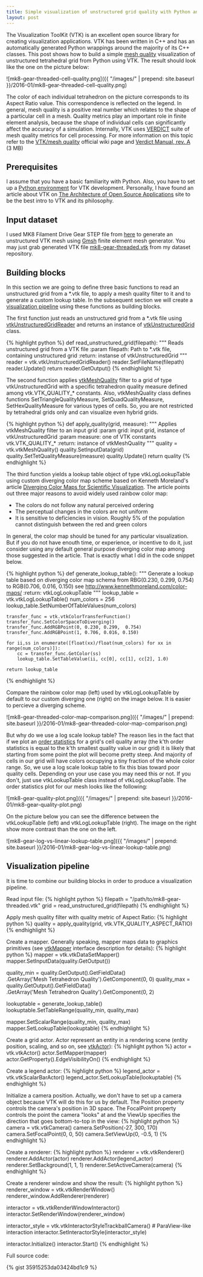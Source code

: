 ```yaml
---
title: Simple visualization of unstructured grid quality with Python and VTK
layout: post
---
```


The Visualization ToolKit (VTK) is an excellent open source library for creating visualization applications. VTK has been written in C++ and has an automatically generated Python wrappings around the majority of its C++ classes. This post shows how to build a simple [mesh quality](http://www.vtk.org/Wiki/VTK/mesh_quality) visualization of unstructured tetrahedral grid from Python using VTK. The result should look like the one on the picture below:

![mk8-gear-threaded-cell-quality.png]({{ "/images/" | prepend: site.baseurl }}/2016-01/mk8-gear-threaded-cell-quality.png)

The color of each individual tetrahedron on the picture corresponds to its Aspect Ratio value. This correspondence is reflected on the legend. In general, mesh quality is a positive real number which relates to the shape of a particular cell in a mesh. Quality metrics play an important role in finite element analysis, because the shape of individual cells can significantly affect the accuracy of a simulation. Internally, VTK uses [VERDICT](https://cubit.sandia.gov/public/verdict.html) suite of mesh quality metrics for cell processing. For more information on this topic refer to the [VTK/mesh quality](http://www.vtk.org/Wiki/VTK/mesh_quality) official wiki page and [Verdict Manual, rev. A](http://www.vtk.org/Wiki/images/6/6b/VerdictManual-revA.pdf) (3 MB)

## Prerequisites
I assume that you have a basic familiarity with Python. Also, you have to set up a [Python environment](http://www.vtk.org/Wiki/VTK/Tutorials/PythonEnvironmentSetup) for VTK development. Personally, I have found an article about VTK on [The Architecture of Open Source Applications](http://aosabook.org/en/vtk.html) site to be the best intro to VTK and its philosophy.

## Input dataset
I used MK8 Filament Drive Gear STEP file from [here](https://grabcad.com/library/mk8-filament-drive-gear-1) to generate an unstructured VTK mesh using [Gmsh](http://geuz.org/gmsh/) finite element mesh generator. You may just grab generated VTK file [mk8-gear-threaded.vtk](https://raw.githubusercontent.com/broartem/various-datasets/master/data/geometry/mk8-gear-threaded.vtk) from my dataset repository.

## Building blocks
In this section we are going to define three basic functions to read an unstructured grid from a *.vtk file, to apply a mesh quality filter to it and to generate a custom lookup table. In the subsequent section we will create a [visualization pipeline](http://www.infovis-wiki.net/index.php/Visualization_Pipeline) using these functions as building blocks.

The first function just reads an unstructured grid from a *.vtk file using [vtkUnstructuredGridReader](http://www.vtk.org/doc/nightly/html/classvtkUnstructuredGridReader.html) and returns an instance of [vtkUnstructuredGrid](http://www.vtk.org/doc/nightly/html/classvtkUnstructuredGrid.html) class.

{% highlight python %}
def read_unstructured_grid(filepath):
    """
    Reads unstructured grid from a VTK file
    :param filepath: Path to *.vtk file, containing unstructured grid
    :return: instanse of vtkUnstructuredGrid
    """
    reader = vtk.vtkUnstructuredGridReader()
    reader.SetFileName(filepath)
    reader.Update()
    return reader.GetOutput()
{% endhighlight %}

The second function applies [vtkMeshQuality](http://www.vtk.org/doc/nightly/html/classvtkMeshQuality.html) filter to a grid of type vtkUnstructuredGrid with a specific tetrahedron quality measure defined among vtk.VTK_QUALITY_* constants. Also, vtkMeshQuality class defines functions     SetTriangleQualityMeasure, SetQuadQualityMeasure, SetHexQualityMeasure for various types of cells. So, you are not restricted by tetrahedral grids only and can visualize even hybrid grids.

{% highlight python %}
def apply_quality(grid, measure):
    """
    Applies vtkMeshQuality filter to an input grid
    :param grid: input grid, instance of vtkUnstructuredGrid
    :param measure: one of VTK constants vtk.VTK_QUALITY_*
    :return: instance of vtkMeshQuality
    """
    quality = vtk.vtkMeshQuality()
    quality.SetInputData(grid)
    quality.SetTetQualityMeasure(measure)
    quality.Update()
    return quality
{% endhighlight %}

The third function yields a lookup table object of type vtkLogLookupTable using custom diverging color map scheme based on Kenneth Moreland's article [Diverging Color Maps for Scientific Visualization](http://www.kennethmoreland.com/color-maps). The article points out three major reasons to avoid widely used rainbow color map:

* The colors do not follow any natural perceived ordering
* The perceptual changes in the colors are not uniform
* It is sensitive to deficiencies in vision. Roughly 5% of the population cannot distinguish between the red and green colors

In general, the color map should be tuned for any particular visualization. But if you do not have enouth time, or experience, or incentive to do it, just consider using any default general purpose diverging color map among those suggested in the article. That is exactly what I did in the code snippet below.

{% highlight python %}
def generate_lookup_table():
    """
    Generate a lookup table based on diverging color map schema from
    RBG(0.230, 0.299,  0.754) to RGB(0.706, 0.016, 0.150)
    see http://www.kennethmoreland.com/color-maps/
    :return: vtkLogLookupTable
    """
    lookup_table = vtk.vtkLogLookupTable()
    num_colors = 256
    lookup_table.SetNumberOfTableValues(num_colors)

    transfer_func = vtk.vtkColorTransferFunction()
    transfer_func.SetColorSpaceToDiverging()
    transfer_func.AddRGBPoint(0, 0.230, 0.299,  0.754)
    transfer_func.AddRGBPoint(1, 0.706, 0.016, 0.150)

    for ii,ss in enumerate([float(xx)/float(num_colors) for xx in range(num_colors)]):
        cc = transfer_func.GetColor(ss)
        lookup_table.SetTableValue(ii, cc[0], cc[1], cc[2], 1.0)

    return lookup_table
{% endhighlight %}

Compare the rainbow color map (left) used by vtkLogLookupTable by default to our custom diverging one (right) on the image below. It is easier to percieve a diverging scheme.

![mk8-gear-threaded-color-map-comparison.png]({{ "/images/" | prepend: site.baseurl }}/2016-01/mk8-gear-threaded-color-map-comparison.png)

But why do we use a log scale lookup table? The reason lies in the fact that if we plot an [order statistics](https://en.wikipedia.org/wiki/Order_statistic) for a grid's cell quality array (the k'th order statistics is equal to the k'th smallest quality value in our grid) it is likely that starting from some point the plot will become pretty steep. And majority of cells in our grid will have colors occupying a tiny fraction of the whole color range. So, we use a log scale lookup table to fix this bias toward poor quality cells. Depending on your use case you may need this or not. If you don't, just use vtkLookupTable class instead of vtkLogLookupTable. The order statistics plot for our mesh looks like the following:

![mk8-gear-quality-plot.png]({{ "/images/" | prepend: site.baseurl }}/2016-01/mk8-gear-quality-plot.png)

On the picture below you can see the difference between the vtkLookupTable (left) and vtkLogLookupTable (right). The image on the right show more contrast than the one on the left.

![mk8-gear-log-vs-linear-lookup-table.png]({{ "/images/" | prepend: site.baseurl }}/2016-01/mk8-gear-log-vs-linear-lookup-table.png)

## Visualization pipeline
It is time to combine our building blocks in order to produce a visualization pipeline.

Read input file:
{% highlight python %}
filepath = "/path/to/mk8-gear-threaded.vtk"
grid = read_unstructured_grid(filepath)
{% endhighlight %}

Apply mesh quality filter with quality metric of Aspect Ratio:
{% highlight python %}
quality = apply_quality(grid, vtk.VTK_QUALITY_ASPECT_RATIO)
{% endhighlight %}

Create a mapper. Generally speaking, mapper maps data to graphics primitives (see [vtkMapper](http://www.vtk.org/doc/nightly/html/classvtkMapper.html) interface description for details):
{% highlight python %}
mapper = vtk.vtkDataSetMapper()
mapper.SetInputData(quality.GetOutput())

quality_min = quality.GetOutput().GetFieldData()\
    .GetArray('Mesh Tetrahedron Quality').GetComponent(0, 0)
quality_max = quality.GetOutput().GetFieldData()\
    .GetArray('Mesh Tetrahedron Quality').GetComponent(0, 2)

lookuptable = generate_lookup_table()
lookuptable.SetTableRange(quality_min, quality_max)

mapper.SetScalarRange(quality_min, quality_max)
mapper.SetLookupTable(lookuptable)
{% endhighlight %}

Create a grid actor. Actor represent an entity in a rendering scene (entity position, scaling, and so on, see [vtkActor](http://www.vtk.org/doc/nightly/html/classvtkActor.html)):
{% highlight python %}
actor = vtk.vtkActor()
actor.SetMapper(mapper)
actor.GetProperty().EdgeVisibilityOn()
{% endhighlight %}

Create a legend actor:
{% highlight python %}
legend_actor = vtk.vtkScalarBarActor()
legend_actor.SetLookupTable(lookuptable)
{% endhighlight %}

Initialize a camera position. Actually, we don't have to set up a camera object because VTK will do this for us by default. The Position property controls the camera's position in 3D space. The FocalPoint property controls the point the camera "looks" at and the ViewUp specifies the
direction that goes bottom-to-top in the view:
{% highlight python %}
camera = vtk.vtkCamera()
camera.SetPosition(-27, 300, 170)
camera.SetFocalPoint(0, 0, 50)
camera.SetViewUp(0, -0.5, 1)
{% endhighlight %}

Create a renderer:
{% highlight python %}
renderer = vtk.vtkRenderer()
renderer.AddActor(actor)
renderer.AddActor(legend_actor)
renderer.SetBackground(1, 1, 1)
renderer.SetActiveCamera(camera)
{% endhighlight %}

Create a renderer window and show the result:
{% highlight python %}
renderer_window = vtk.vtkRenderWindow()
renderer_window.AddRenderer(renderer)

interactor = vtk.vtkRenderWindowInteractor()
interactor.SetRenderWindow(renderer_window)

interactor_style = vtk.vtkInteractorStyleTrackballCamera()  # ParaView-like interaction
interactor.SetInteractorStyle(interactor_style)

interactor.Initialize()
interactor.Start()
{% endhighlight %}

Full source code:

{% gist 35915253da03424bd1c9 %}